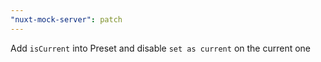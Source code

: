 ```yaml
---
"nuxt-mock-server": patch
---
```


Add `isCurrent` into Preset and disable `set as current` on the current one
